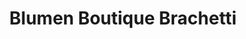 ---
title: "Blumen Boutique Brachetti"
url: /saarbruecken/blumen-boutique-brachetti/
shop: Blumen
---